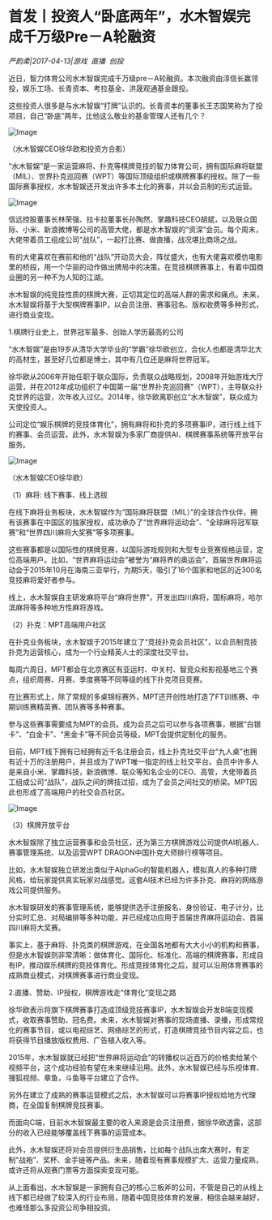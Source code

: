 # 首发丨投资人“卧底两年”，水木智娱完成千万级Pre－A轮融资

*严韵柔|2017-04-13|游戏 
                                                直播 
                                                创投*

近日，智力体育公司水木智娱完成千万级pre－A轮融资。本次融资由淳信长赢领投，娱乐工场、长青资本、考拉基金、洪晟观通基金跟投。

这些投资人很多是与水木智娱“打牌”认识的。长青资本的董事长王志国笑称为了投项目，自己“卧底”两年，比他这么敬业的基金管理人还有几个？

![Image](http://si1.go2yd.com/get-image/0ELEm1HNM80)

（水木智娱CEO徐华欧和投资方合影）

“水木智娱”是一家运营麻将、扑克等棋牌竞技的智力体育公司，拥有国际麻将联盟（MIL）、世界扑克巡回赛（WPT）等国际顶级组织或棋牌赛事的授权。除了一些国际赛事授权，水木智娱还开发出许多本土化的赛事，并以会员制的形式运营。

![Image](http://si1.go2yd.com/get-image/0ELEm5LxxdA)

信远控股董事长林荣强、拉卡拉董事长孙陶然、掌趣科技CEO胡斌，以及联众国际、小米、新浪微博等公司的高管大佬，都是水木智娱的“资深”会员。每个周末，大佬带着员工组成公司“战队”，一起打比赛、做直播，战况堪比商场之战。

有的大佬喜欢在赛前和他的“战队”开动员大会，阵仗盛大，也有大佬喜欢模仿电影里的桥段，用一个华丽的动作做出牌局中的决策。在竞技棋牌赛事上，有着中国商业圈的另一种不为人知的江湖。

水木智娱的纯竞技性质的棋牌大赛，正切其定位的高端人群的需求和痛点。未来，水木智娱将基于大型棋牌赛事IP，以会员注册、赛事冠名、版权收费等多种形式，进行商业变现。

1.棋牌行业史上，世界冠军最多、创始人学历最高的公司

“水木智娱”是由19岁从清华大学毕业的“学霸”徐华欧创立，合伙人也都是清华北大的高材生，甚至好几位都是博士，其中有几位还是麻将世界冠军。

徐华欧从2006年开始任职于联众国际，负责联众战略规划，2008年开始游戏大厅运营，并在2012年成功组织了中国第一届“世界扑克巡回赛”（WPT），主导联众扑克世界的运营，次年收入过亿。2014年，徐华欧离职创立“水木智娱”，联众成为天使投资人。

公司定位“娱乐棋牌的竞技体育化”，拥有麻将和扑克的多项赛事IP，进行线上线下的赛事、会员运营。此外，水木智娱为多家厂商提供AI、棋牌赛事系统等开放平台服务。

![Image](http://si1.go2yd.com/get-image/0ELEm2nZiCm)

（水木智娱CEO徐华欧）

（1）麻将: 线下赛事、线上选拔

在线下麻将业务板块，水木智娱作为“国际麻将联盟（MIL）”的全球合作伙伴，拥有该赛事在中国区的独家授权，成功承办了“世界麻将运动会”、“全球麻将冠军联赛”和“世界四川麻将大奖赛”等多项赛事。

这些赛事都是以国际性的棋牌竞赛，以国际游戏规则和大型专业竞赛规格运营，定位高端用户。比如，“世界麻将运动会”被誉为“麻将界的奥运会”，首届世界麻将运动会于2015年10月在海南三亚举行，为期5天，吸引了16个国家和地区的近300名竞技麻将爱好者参与。

线上，水木智娱自主研发麻将平台“麻将世界”，开发出四川麻将，国标麻将，哈尔滨麻将等多种地方性麻将游戏。

（2）扑克：MPT高端用户社区

在扑克业务板块，水木智娱于2015年建立了“竞技扑克会员社区”，以会员制竞技扑克为运营核心，成为一个行业精英人士的深度社交平台。

每周六周日，MPT都会在北京赛区有亚运村、中关村、智竞众和影视基地三个赛点，组织周赛、月赛、季度赛等不同等级的线下扑克项目竞赛。

在比赛形式上，除了常规的多桌锦标赛外，MPT还开创性地打造了FT训练赛、中期训练赛精英赛、团队赛等多种赛事。

参与这些赛事需要成为MPT的会员。成为会员之后可以参与各项赛事，根据“白银卡”、“白金卡”、“黑金卡”等不同会员等级，MPT会提供定制化的服务。

目前，MPT线下拥有已经拥有近千名注册会员，线上扑克社交平台“九人桌”也拥有近十万的注册用户，并且成为了WPT唯一指定的线上社交平台。会员中许多人是来自小米、掌趣科技，新浪微博、联众等知名企业的CEO、高管，大佬带着员工组成公司“战队”，战队之间的牌技过招，成为了会员之间社交的桥梁。MPT因此也形成了高端用户的社交会员社区。

![Image](http://si1.go2yd.com/get-image/0ELEm45NRyq)

（3）棋牌开放平台

水木智娱除了独立运营赛事和会员社区，还为第三方棋牌游戏公司提供AI机器人、赛事管理系统、以及运营WPT DRAGON中国扑克大师排行榜等项目。

比如，水木智娱独立研发出类似于AlphaGo的智能机器人，模拟真人的多种打牌风格，给玩家提供真实玩家对战感觉。这套AI技术已经为许多扑克、麻将的网络游戏公司提供服务。

水木智娱研发的赛事管理系统，能够提供选手注册报名、身份验证、电子计分，比分实时汇总、对局编排等多种功能，并已经成功应用于首届世界麻将运动会、首届四川麻将大奖赛。

事实上，基于麻将、扑克类的棋牌游戏，在全国各地都有大大小小的机构和赛事，但是水木智娱则非常清晰：做体育化、国际化、标准化、高端的棋牌赛事，形成自有IP，推动娱乐棋牌的竞技体育化。形成竞技体育化之后，就可以沿用体育赛事的成熟商业模式，对棋牌赛事进行商业变现。

2.直播、赞助、IP授权，棋牌游戏走“体育化“变现之路

徐华欧表示将旗下棋牌赛事打造成顶级竞技赛事IP，水木智娱会开发B端变现模式，收取赛事赞助、冠名费。未来，水木智娱对赛事的现场直播、录播，形成常规化的赛事节目，或以电视综艺、网络综艺的形式，打造棋牌竞技节目内容之后，也将获得节目播放版权费用、广告植入收入等。

2015年，水木智娱就已经把“世界麻将运动会”的转播权以近百万的价格卖给某个视频平台，这个成功经验有望在未来继续沿用。此外，水木智娱已经与乐视体育、搜狐视频、章鱼，斗鱼等平台建立了合作。

另外在建立了成熟的赛事运营模式之后，水木智娱可以将赛事IP授权给地方代理商，在全国复制棋牌竞技赛事。

而面向C端，目前水木智娱最主要的收入来源是会员注册费，据徐华欧透露，这部分的收入已经能够覆盖线下赛事的运营成本。

此外，水木智娱还将对会员提供衍生品销售，比如每个战队出席大赛时，有定制“战袍”、奖杯、金手链等产品。未来，随着现有赛事规模扩大、运营力量成熟，或许还将从观赛门票等方面探索变现可能。

从上面看出，水木智娱是一家拥有自己的核心三板斧的公司，不管是自己的从线上线下都已经做了较深入的行业布局，随着中国竞技体育的发展，相信会越来越好，也难怪那么多投资公司争相投资。

